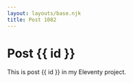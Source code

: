 ```yaml
---
layout: layouts/base.njk
title: Post 1082
---
```


# Post {{ id }}

This is post {{ id }} in my Eleventy project.
